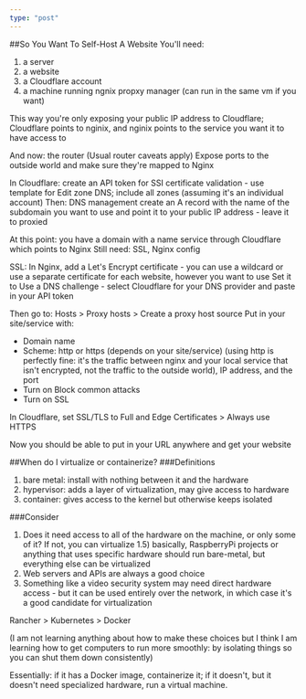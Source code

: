 ```yaml
---
type: "post"
---
```


##So You Want To Self-Host A Website
You'll need:
1) a server
2) a website
3) a Cloudflare account
4) a machine running ngnix propxy manager (can run in the same vm if you want)

This way you're only exposing your public IP address to Cloudflare; Cloudflare points to nginix, and nginix points to the service you want it to have access to

And now: the router (Usual router caveats apply)
Expose ports to the outside world and make sure they're mapped to Nginx

In Cloudflare: create an API token for SSI certificate validation - use template for Edit zone DNS; include all zones (assuming it's an individual account)
       Then: DNS management
       create an A record with the name of the subdomain you want to use and point it to your public IP address - leave it to proxied

At this point: you have a domain with a name service through Cloudflare which points to Nginx
Still need: SSL, Nginx config

SSL: In Nginx, add a Let's Encrypt certificate - you can use a wildcard or use a separate certificate for each website, however you want to use
Set it to Use a DNS challenge - select Cloudflare for your DNS provider and paste in your API token

Then go to: Hosts > Proxy hosts > Create a proxy host source
Put in your site/service with: 
- Domain name
- Scheme: http or https (depends on your site/service) (using http is perfectly fine: it's the traffic between nginx and your local service that isn't encrypted, not the traffic to the outside world), IP address, and the port
- Turn on Block common attacks
- Turn on SSL 

In Cloudflare, set SSL/TLS to Full and Edge Certificates > Always use HTTPS

Now you should be able to put in your URL anywhere and get your website

##When do I virtualize or containerize?
###Definitions
1) bare metal: install with nothing between it and the hardware
2) hypervisor: adds a layer of virtualization, may give access to hardware
3) container: gives access to the kernel but otherwise keeps isolated

###Consider
1) Does it need access to all of the hardware on the machine, or only some of it? If not, you can virtualize
1.5) basically, RaspberryPi projects or anything that uses specific hardware should run bare-metal, but everything else can be virtualized
2) Web servers and APIs are always a good choice
3) Something like a video security system may need direct hardware access - but it can be used entirely over the network, in which case it's a good candidate for virtualization

Rancher > Kubernetes > Docker

(I am not learning anything about how to make these choices but I think I am learning how to get computers to run more smoothly: by isolating things so you can shut them down consistently)

Essentially: if it has a Docker image, containerize it; if it doesn't, but it doesn't need specialized hardware, run a virtual machine.
